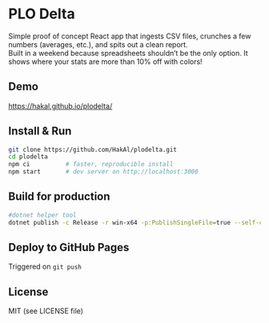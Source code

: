 # PLO Delta

Simple proof of concept React app that ingests CSV files, crunches a few numbers (averages, etc.), and spits out a clean report.  
Built in a weekend because spreadsheets shouldn’t be the only option.
It shows where your stats are more than 10% off with colors!

## Demo
https://hakal.github.io/plodelta/

## Install & Run
```bash
git clone https://github.com/HakAl/plodelta.git
cd plodelta
npm ci          # faster, reproducible install
npm start       # dev server on http://localhost:3000
```

## Build for production
```bash
#dotnet helper tool
dotnet publish -c Release -r win-x64 -p:PublishSingleFile=true --self-contained false
```

## Deploy to GitHub Pages

Triggered on ```git push```



## License
MIT (see LICENSE file)